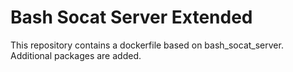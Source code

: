 # Bash Socat Server Extended 

This repository contains a dockerfile based on bash_socat_server.
Additional packages are added.


